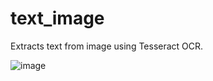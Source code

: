 # text_image
Extracts text from image using Tesseract OCR.

![image](https://user-images.githubusercontent.com/107385633/187571371-519b97c6-fead-4233-9f77-e87ce0580762.png)
